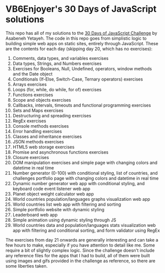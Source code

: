 # VB6Enjoyer's 30 Days of JavaScript solutions

This repo has all of my solutions to the <a href="https://github.com/Asabeneh/30-Days-Of-JavaScript">30 Days of JavaScript Challenge</a> by Asabeneh Yetayeh. The code in this repo goes from simplistic logic to building simple web apps on static sites, entirely through JavaScript. These are the contents for each day (skipping day 20, which has no exercises):

<ol>
  <li>Comments, data types, and variables exercises</li>
  <li>Data types, Strings, and Numbers exercises</li>
  <li>Exercises for Booleans, Null, Undefined, operators, window methods and the Date object</li>
  <li>Conditionals (If-Else, Switch-Case, Ternary operators) exercises</li>
  <li>Arrays exercises</li>
  <li>Loops (for, while, do while, for of) exercises</li>
  <li>Functions exercises</li>
  <li>Scope and objects exercises</li>
  <li>Callbacks, intervals, timeouts and functional programming exercises</li>
  <li>Sets and Maps exercises</li>
  <li>Destructuring and spreading exercises</li>
  <li>RegEx exercises</li>
  <li>Console methods exercises</li>
  <li>Error handling exercises</li>
  <li>Classes and inheritance exercises</li>
  <li>JSON methods exercises</li>
  <li>HTML5 web storage exercises</li>
  <li>Promise and asynchronous functions exercises</li>
  <li>Closure exercises</li>
  <li>DOM manipulation exercises and simple page with changing colors and datetime in real time</li>
  <li>Number generator (0-100) with conditional styling, list of countries, and challenges portfolio page with changing colors and datetime in real time</li>
  <li>Dynamic number generator web app with conditional styling, and keyboard code event listener web app</li>
  <li>Planet object weight calculator web app</li>
  <li>World countries population/languages graphs visualization web app</li>
  <li>World countries list web app with filtering and sorting</li>
  <li>Simple portfolio website with dynamic styling</li>
  <li>Leaderboard web app</li>
  <li>Simple animation using dynamic styling through JS</li>
  <li>World countries data and population/languages stats visualization web app with filtering and conditional sorting, and form validator using RegEx</li>
</ol>

The exercises from day 21 onwards are generally interesting and can take a few hours to make, especially if you have attention to detail like me. Some require a bit of slightly complex logic. Since the challenge doesn't include any reference files for the apps that I had to build, all of them were built using images and gifs provided in the challenge as reference, so there are some liberties taken.
